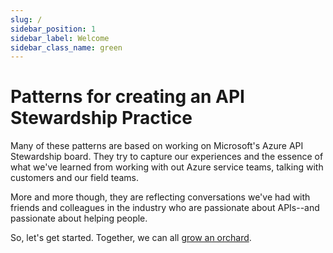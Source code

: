 ```yaml
---
slug: /
sidebar_position: 1
sidebar_label: Welcome
sidebar_class_name: green
---
```

# Patterns for creating an API Stewardship Practice

Many of these patterns are based on working on Microsoft's Azure API Stewardship board. They try to capture our experiences and the essence of what we've learned from working with out Azure service teams, talking with customers and our field teams. 

More and more though, they are reflecting conversations we've had with friends and colleagues in the industry who are passionate about APIs--and passionate about helping people. 

So, let's get started. Together, we can all [grow an orchard](./grow-an-orchard.md).
